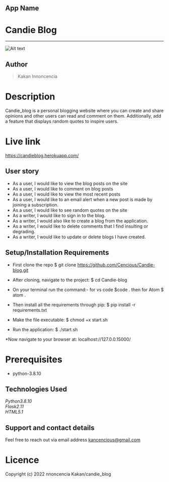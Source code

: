 ## App Name
# Candie Blog <br>
****
![Alt text](./app/static/photos/blogs.png "Optional Title")

## Author
> Kakan Innoncencia

# Description
Candie_blog is a personal blogging website where you can create and share opinions and other users can read and comment on them. Additionally, add a feature that displays random quotes to inspire users.

# Live link
https://candieblog.herokuapp.com/


## User story
* As a user, I would like to view the blog posts on the site
* As a user, I would like to comment on blog posts
* As a user, I would like to view the most recent posts
* As a user, I would like to an email alert when a new post is made by joining a subscription.
* As a user, I would like to see random quotes on the site
* As a writer, I would like to sign in to the blog.
* As a writer, I would also like to create a blog from the application.
* As a writer, I would like to delete comments that I find insulting or degrading.
* As a writer, I would like to update or delete blogs I have created.

## Setup/Installation Requirements
* First clone the repo $ git clone https://github.com/Cencious/Candie-blog.git

* After cloning, navigate to the project: $ cd Candie-blog

* On your terminal run the command:- for vs code $code . then for Atom $ atom .

* Then install all the requirements through pip: $ pip install -r requirements.txt

* Make the file executable: $ chmod +x start.sh

* Run the application: $ ./start.sh

*Now navigate to your browser at: localhost://127.0.0.15000/


# Prerequisites
* python-3.8.10

## Technologies Used

*Python3.8.10*<br />
*Flask2.11*<br />
*HTML5.1*<br /> 


## Support and contact details
Feel free to reach out via email address  kancencious@gmail.com

# Licence
Copyright (c) 2022 nnoncencia Kakan/candie_blog